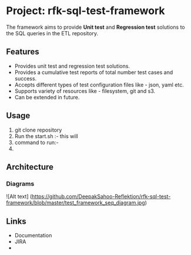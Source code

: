 # Project: rfk-sql-test-framework

The framework aims to provide **Unit test** and **Regression test** solutions to the SQL queries in the ETL repository.

## Features

 - Provides unit test and regression test solutions.
 - Provides a cumulative test reports of total number test cases and success.
 - Accepts different types of test configuration files like - json, yaml etc.
 - Supports variety of resources like - filesystem, git and s3.
 - Can be extended in future.


## Usage

 1. git clone repository
 2. Run the start.sh :- this will 
 3. command to run:-
 4. 

## Architecture
### Diagrams
 ![Alt text] (https://github.com/DeepakSahoo-Reflektion/rfk-sql-test-framework/blob/master/test_framework_seq_diagram.jpg)

## Links

 - Documentation
 - JIRA
 - 
